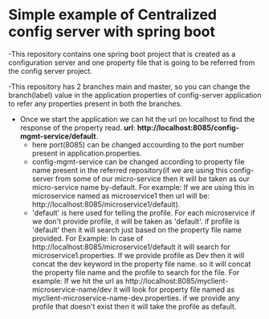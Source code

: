 # Simple example of Centralized config server with spring boot

-This repository contains one spring boot project that is created as a configuration server and one property file that is going to be referred from the config server project.

-This repository has 2 branches main and master, so you can change the branch(label) value in the application properties of config-server application to refer any properties present in both the branches.

- Once we start the application we can hit the url on localhost to find the response of the property read. **url**: **http://localhost:8085/config-mgmt-service/default**. 
  - here port(8085) can be changed accourding to the port number present in application.properties. 
  - config-mgmt-service can be changed according to property file name present in the referred repository(if we are using this config-server from some of our micro-service then it will be taken as our micro-service name by-default. For example: If we are using this in microservice named as microservice1 then url will be:                         http://localhost:8085/microservice1/default). 
  - 'default' is here used for telling the profile. For each microservice if we don't provide profile, it will be taken as 'default'. if profile is 'default' then it will search just based on the property file name provided. For Example: In case of http://localhost:8085/microservice1/default it will search for microservice1.properties. If we provide profile as Dev then it will concat the dev keyword in the property file name. so it will concat the property file name and the profile to search for the file. For example: If we hit the url as http://localhost:8085/myclient-microservice-name/dev it will look for property file named as myclient-microservice-name-dev.properties. if we provide any profile that doesn't exist then it will take the profile as default.
